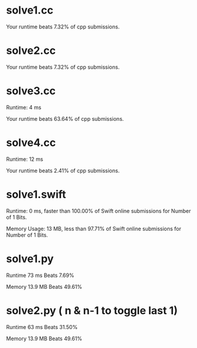 # solve1.cc

Your runtime beats 7.32% of cpp submissions.

# solve2.cc

Your runtime beats 7.32% of cpp submissions.

# solve3.cc

Runtime: 4 ms

Your runtime beats 63.64% of cpp submissions.

# solve4.cc

Runtime: 12 ms

Your runtime beats 2.41% of cpp submissions.

# solve1.swift

Runtime: 0 ms, faster than 100.00% of Swift online submissions for Number of 1 Bits.

Memory Usage: 13 MB, less than 97.71% of Swift online submissions for Number of 1 Bits.

# solve1.py

Runtime 73 ms Beats 7.69%

Memory 13.9 MB Beats 49.61%

# solve2.py ( n & n-1 to toggle last 1)

Runtime 63 ms Beats 31.50%

Memory 13.9 MB Beats 49.61%

